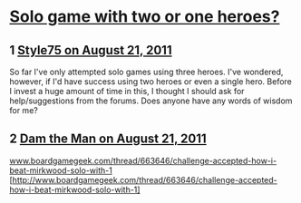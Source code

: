 # [Solo game with two or one heroes?](https://community.fantasyflightgames.com/topic/51909-solo-game-with-two-or-one-heroes/)

## 1 [Style75 on August 21, 2011](https://community.fantasyflightgames.com/topic/51909-solo-game-with-two-or-one-heroes/?do=findComment&comment=517661)

So far I've only attempted solo games using three heroes. I've wondered, however, if I'd have success using two heroes or even a single hero. Before I invest a huge amount of time in this, I thought I should ask for help/suggestions from the forums. Does anyone have any words of wisdom for me?

## 2 [Dam the Man on August 21, 2011](https://community.fantasyflightgames.com/topic/51909-solo-game-with-two-or-one-heroes/?do=findComment&comment=517662)

www.boardgamegeek.com/thread/663646/challenge-accepted-how-i-beat-mirkwood-solo-with-1 [http://www.boardgamegeek.com/thread/663646/challenge-accepted-how-i-beat-mirkwood-solo-with-1]


